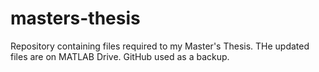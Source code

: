 # masters-thesis
Repository containing files required to my Master's Thesis.
THe updated files are on MATLAB Drive. GitHub used as a backup. 